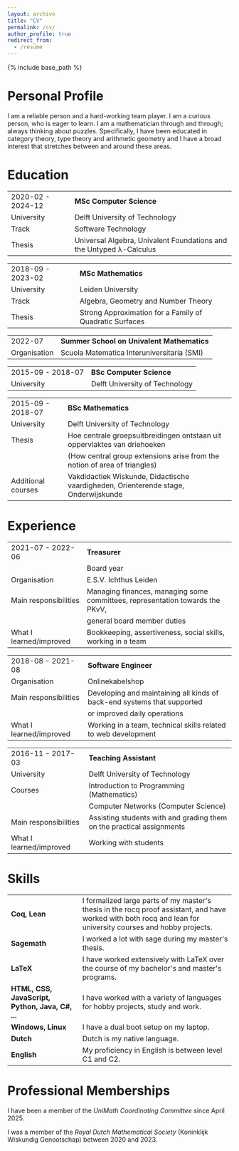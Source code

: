 ```yaml
---
layout: archive
title: "CV"
permalink: /cv/
author_profile: true
redirect_from:
  - /resume
---
```


{% include base_path %}

Personal Profile
===
I am a reliable person and a hard-working team player. I am a curious person, who is eager to learn. I am a mathematician through and through; always thinking about puzzles. Specifically, I have been educated in category theory, type theory and arithmetic geometry and I have a broad interest that stretches between and around these areas.

Education
===

| | |
| --- | --- |
| 2020-02 - 2024-12 | **MSc Computer Science** |
| University | Delft University of Technology |
| Track | Software Technology |
| Thesis | Universal Algebra, Univalent Foundations and the Untyped λ-Calculus |

| | |
| --- | --- |
| 2018-09 - 2023-02 | **MSc Mathematics** |
| University | Leiden University |
| Track | Algebra, Geometry and Number Theory |
| Thesis | Strong Approximation for a Family of Quadratic Surfaces |

| | |
| --- | --- |
| 2022-07 | **Summer School on Univalent Mathematics** |
| Organisation | Scuola Matematica Interuniversitaria (SMI) |

| | |
| --- | --- |
| 2015-09 - 2018-07 | **BSc Computer Science** |
| University | Delft University of Technology |

| | |
| --- | --- |
| 2015-09 - 2018-07 | **BSc Mathematics** |
| University | Delft University of Technology |
| Thesis | Hoe centrale groepsuitbreidingen ontstaan uit oppervlaktes van driehoeken |
| | (How central group extensions arise from the notion of area of triangles) |
| Additional courses | Vakdidactiek Wiskunde, Didactische vaardigheden, Orienterende stage, Onderwijskunde |

Experience
===

| | |
| --- | --- |
| 2021-07 - 2022-06 | **Treasurer** |
| | Board year |
| Organisation | E.S.V. Ichthus Leiden |
| Main responsibilities | Managing finances, managing some committees, representation towards the PKvV, |
| | general board member duties |
| What I learned/improved | Bookkeeping, assertiveness, social skills, working in a team |

| | |
| --- | --- |
| 2018-08 - 2021-08 | **Software Engineer** |
| Organisation | Onlinekabelshop |
| Main responsibilities | Developing and maintaining all kinds of back-end systems that supported |
| | or improved daily operations |
| What I learned/improved | Working in a team, technical skills related to web development |

| | |
| --- | --- |
| 2016-11 - 2017-03 | **Teaching Assistant** |
| University | Delft University of Technology |
| Courses | Introduction to Programming (Mathematics) |
| | Computer Networks (Computer Science) |
| Main responsibilities | Assisting students with and grading them on the practical assignments |
| What I learned/improved | Working with students |

Skills
===

| | |
| --- | --- |
| **Coq, Lean** | I formalized large parts of my master's thesis in the rocq proof assistant, and have worked with both rocq and lean for university courses and hobby projects. |
| **Sagemath** | I worked a lot with sage during my master's thesis. |
| **LaTeX** | I have worked extensively with LaTeX over the course of my bachelor's and master's programs. |
| **HTML, CSS, JavaScript, Python, Java, C\#, ...** | I have worked with a variety of languages for hobby projects, study and work. |
| **Windows, Linux** | I have a dual boot setup on my laptop. |
| **Dutch** | Dutch is my native language. |
| **English** | My proficiency in English is between level C1 and C2.

Professional Memberships
===

I have been a member of the *UniMath Coordinating Committee* since April 2025.

I was a member of the *Royal Dutch Mathematical Society* (Koninklijk Wiskundig Genootschap) between 2020 and 2023.
